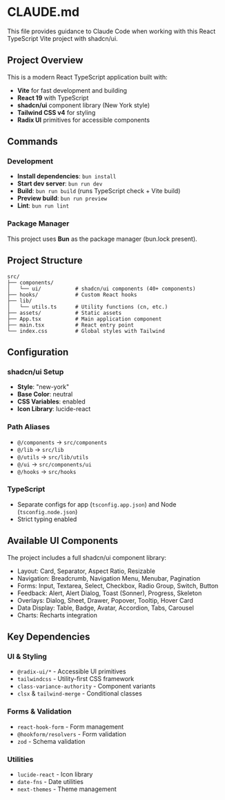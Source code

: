 # CLAUDE.md

This file provides guidance to Claude Code when working with this React TypeScript Vite project with shadcn/ui.

## Project Overview

This is a modern React TypeScript application built with:
- **Vite** for fast development and building
- **React 19** with TypeScript
- **shadcn/ui** component library (New York style)
- **Tailwind CSS v4** for styling
- **Radix UI** primitives for accessible components

## Commands

### Development
- **Install dependencies**: `bun install`
- **Start dev server**: `bun run dev`
- **Build**: `bun run build` (runs TypeScript check + Vite build)
- **Preview build**: `bun run preview`
- **Lint**: `bun run lint`

### Package Manager
This project uses **Bun** as the package manager (bun.lock present).

## Project Structure

```
src/
├── components/
│   └── ui/           # shadcn/ui components (40+ components)
├── hooks/            # Custom React hooks
├── lib/
│   └── utils.ts      # Utility functions (cn, etc.)
├── assets/           # Static assets
├── App.tsx           # Main application component
├── main.tsx          # React entry point
└── index.css         # Global styles with Tailwind
```

## Configuration

### shadcn/ui Setup
- **Style**: "new-york"
- **Base Color**: neutral
- **CSS Variables**: enabled
- **Icon Library**: lucide-react

### Path Aliases
- `@/components` → `src/components`
- `@/lib` → `src/lib`
- `@/utils` → `src/lib/utils`
- `@/ui` → `src/components/ui`
- `@/hooks` → `src/hooks`

### TypeScript
- Separate configs for app (`tsconfig.app.json`) and Node (`tsconfig.node.json`)
- Strict typing enabled

## Available UI Components

The project includes a full shadcn/ui component library:
- Layout: Card, Separator, Aspect Ratio, Resizable
- Navigation: Breadcrumb, Navigation Menu, Menubar, Pagination
- Forms: Input, Textarea, Select, Checkbox, Radio Group, Switch, Button
- Feedback: Alert, Alert Dialog, Toast (Sonner), Progress, Skeleton
- Overlays: Dialog, Sheet, Drawer, Popover, Tooltip, Hover Card
- Data Display: Table, Badge, Avatar, Accordion, Tabs, Carousel
- Charts: Recharts integration

## Key Dependencies

### UI & Styling
- `@radix-ui/*` - Accessible UI primitives
- `tailwindcss` - Utility-first CSS framework
- `class-variance-authority` - Component variants
- `clsx` & `tailwind-merge` - Conditional classes

### Forms & Validation
- `react-hook-form` - Form management
- `@hookform/resolvers` - Form validation
- `zod` - Schema validation

### Utilities
- `lucide-react` - Icon library
- `date-fns` - Date utilities
- `next-themes` - Theme management